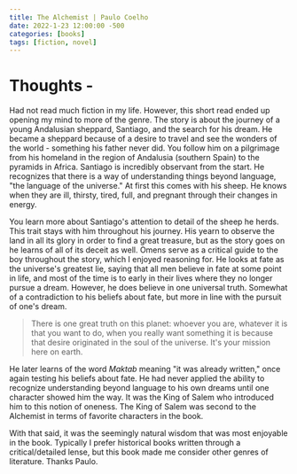 ```yaml
---
title: The Alchemist | Paulo Coelho
date: 2022-1-23 12:00:00 -500
categories: [books]
tags: [fiction, novel]
---
```


# Thoughts -

Had not read much fiction in my life. However, this short read ended up opening my mind to more of the genre. The story is about the journey of a young Andalusian sheppard, Santiago, and the search for his dream. He became a sheppard because of a desire to travel and see the wonders of the world - something his father never did. You follow him on a pilgrimage from his homeland in the region of Andalusia (southern Spain) to the pyramids in Africa. Santiago is incredibly observant from the start. He recognizes that there is a way of understanding things beyond language, "the language of the universe." At first this comes with his sheep. He knows when they are ill, thirsty, tired, full, and pregnant through their changes in energy.

You learn more about Santiago's attention to detail of the sheep he herds. This trait stays with him throughout his journey. His yearn to observe the land in all its glory in order to find a great treasure, but as the story goes on he learns of all of its deceit as well. Omens serve as a critical guide to the boy throughout the story, which I enjoyed reasoning for. He looks at fate as the universe's greatest lie, saying that all men believe in fate at some point in life, and most of the time is to early in their lives where they no longer pursue a dream. However, he does believe in one universal truth. Somewhat of a contradiction to his beliefs about fate, but more in line with the pursuit of one's dream.

>There is one great truth on this planet: whoever you are, whatever it is that you want to do, when you really want something it is because that desire originated in the soul of the universe. It's your mission here on earth.

He later learns of the word _Maktab_ meaning "it was already written," once again testing his beliefs about fate. He had never applied the ability to recognize understanding beyond language to his own dreams until one character showed him the way. It was the King of Salem who introduced him to this notion of oneness. The King of Salem was second to the Alchemist in terms of favorite characters in the book.

With that said, it was the seemingly natural wisdom that was most enjoyable in the book. Typically I prefer historical books written through a critical/detailed lense, but this book made me consider other genres of literature. Thanks Paulo.